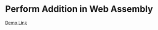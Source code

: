 # Perform Addition in Web Assembly

[Demo Link](https://jhasuraj.com/small-projects/web-assembly/add/)